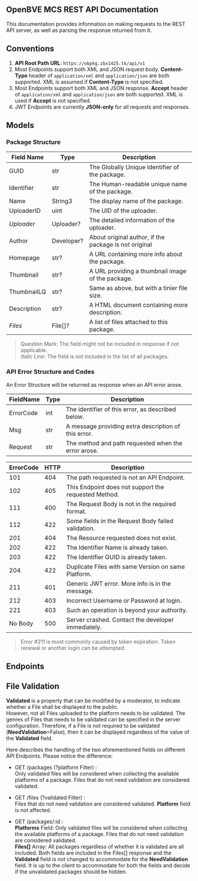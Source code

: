 ## OpenBVE MCS REST API Documentation
This documentation provides information on making requests to the REST API server,
as well as parsing the response returned from it.
## Conventions
1. **API Root Path URL**:  `https://obpkg.zbx1425.tk/api/v1`
2. Most Endpoints support both XML and JSON request body. **Content-Type** header 
   of `application/xml` and `application/json` are both supported.
   XML is assumed if **Content-Type** is not specified.
3. Most Endpoints support both XML and JSON response. **Accept** header
   of `application/xml` and `application/json` are both supported.
   XML is used if **Accept** is not specified.
4. JWT Endpoints are currently **JSON-only** for all requests and responses.
## Models
### Package Structure
|Field Name |Type      | Description                                           |
|-----------|----------|-------------------------------------------------------|
|GUID       |str       | The Globally Unique Identifier of the package.        |
|Identifier |str       | The Human-readable unique name of the package.        |
|Name       |String3   | The display name of the package.                      |
|UploaderID |uint      | The UID of the uploader.                              |
|_Uploader_ |Uploader? | The detailed information of the uploader.             |
|Author     |Developer?| About original author, if the package is not original |
|Homepage   |str?      | A URL containing more info about the package.         |
|Thumbnail  |str?      | A URL providing a thumbnail image of the package.     |
|ThumbnailLQ|str?      | Same as above, but with a tinier file size.           |
|Description|str?      | A HTML document containing more description.          |
|_Files_    |File[]?   | A list of files attached to this package.             |
> Question Mark: The field might not be included in response if not applicable.  
> _Italic Line_: The field is not included in the list of all packages.

### API Error Structure and Codes
An Error Structure will be returned as response when an API error arose.

|FieldName|Type| Description                                          |
|---------|----|------------------------------------------------------|
|ErrorCode|int | The identifier of this error, as described below.    |
|Msg      |str | A message providing extra description of this error. |
|Request  |str | The method and path requested when the error arose.  |

|ErrorCode|HTTP| Description                                          |
|---------|----|------------------------------------------------------|
|   101   |404 | The path requested is not an API Endpoint.           |
|   102   |405 | This Endpoint does not support the requested Method. |
|   111   |400 | The Request Body is not in the required format.      |
|   112   |422 | Some fields in the Request Body failed validation.   |
|   201   |404 | The Resource requested does not exist.               |
|   202   |422 | The Identifier Name is already taken.                |
|   203   |422 | The Identifier GUID is already taken.                |
|   204   |422 | Duplicate Files with same Version on same Platform.  |
|   211   |401 | Generic JWT error. More info is in the message.      |
|   212   |403 | Incorrect Username or Password at login.             |
|   221   |403 | Such an operation is beyond your authority.          |
| No Body |500 | Server crashed. Contact the developer immediately.   |
> Error #211 is most commonly caused by token expiration.
> Token renewal or another login can be attempted.

## Endpoints

## File Validation

  **Validated** is a property that can be modified by a moderator, to indicate 
  whether a File shall be displayed to the public.  
  However, not all Files uploaded to the platform needs to be validated. The
  genres of Files that needs to be validated can be specified in the server 
  configuration.
  Therefore, if a File is not required to be validated (**NeedValidation**=False),
  then it can be displayed regardless of the value of the **Validated** field.
  
  Here describes the handling of the two aforementioned fields on different API
  Endpoints. Please notice the difference:
  
  - GET /packages (?platform Filter) :  
    Only validated files will be considered when collecting the available
    platforms of a package. Files that do not need validation are considered
    validated.
    
  - GET /files (?validated Filter) :  
    Files that do not need validation are considered validated. **Platform** field
    is not affected.
    
  - GET /packages/:id :  
    **Platforms** Field: Only validated files will be considered when collecting
    the available platforms of a package. Files that do not need validation are 
    considered validated.  
    **Files[]** Array: All packages regardless of whether it is validated are all 
    included. Both fields are included in the Files[] response and the
    **Validated** field is not changed to accommodate for the **NeedValidation**
    field. It is up to the client to accommodate for both the fields and decide 
    if the unvalidated packages should be hidden.